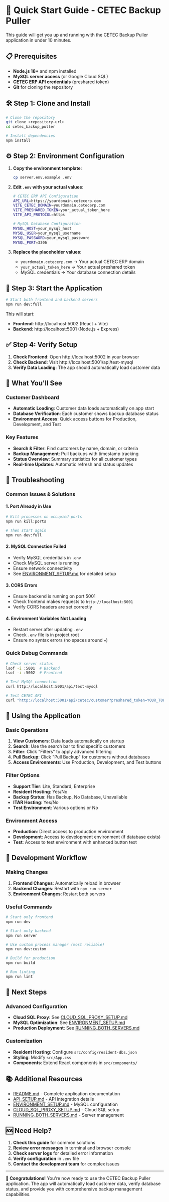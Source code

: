 # 🚀 Quick Start Guide - CETEC Backup Puller

This guide will get you up and running with the CETEC Backup Puller application in under 10 minutes.

## 📋 Prerequisites

- **Node.js 18+** and npm installed
- **MySQL server access** (or Google Cloud SQL)
- **CETEC ERP API credentials** (preshared token)
- **Git** for cloning the repository

## 🛠️ Step 1: Clone and Install

```bash
# Clone the repository
git clone <repository-url>
cd cetec_backup_puller

# Install dependencies
npm install
```

## ⚙️ Step 2: Environment Configuration

1. **Copy the environment template**:
   ```bash
   cp server.env.example .env
   ```

2. **Edit `.env` with your actual values**:
   ```bash
   # CETEC ERP API Configuration
   API_URL=https://yourdomain.cetecerp.com
   VITE_CETEC_DOMAIN=yourdomain.cetecerp.com
   VITE_PRESHARED_TOKEN=your_actual_token_here
   VITE_API_PROTOCOL=https
   
   # MySQL Database Configuration
   MYSQL_HOST=your_mysql_host
   MYSQL_USER=your_mysql_username
   MYSQL_PASSWORD=your_mysql_password
   MYSQL_PORT=3306
   ```

3. **Replace the placeholder values**:
   - `yourdomain.cetecerp.com` → Your actual CETEC ERP domain
   - `your_actual_token_here` → Your actual preshared token
   - MySQL credentials → Your database connection details

## 🚀 Step 3: Start the Application

```bash
# Start both frontend and backend servers
npm run dev:full
```

This will start:
- **Frontend**: http://localhost:5002 (React + Vite)
- **Backend**: http://localhost:5001 (Node.js + Express)

## ✅ Step 4: Verify Setup

1. **Check Frontend**: Open http://localhost:5002 in your browser
2. **Check Backend**: Visit http://localhost:5001/api/test-mysql
3. **Verify Data Loading**: The app should automatically load customer data

## 🎯 What You'll See

### **Customer Dashboard**
- **Automatic Loading**: Customer data loads automatically on app start
- **Database Verification**: Each customer shows backup database status
- **Environment Access**: Quick access buttons for Production, Development, and Test

### **Key Features**
- **Search & Filter**: Find customers by name, domain, or criteria
- **Backup Management**: Pull backups with timestamp tracking
- **Status Overview**: Summary statistics for all customer types
- **Real-time Updates**: Automatic refresh and status updates

## 🔧 Troubleshooting

### **Common Issues & Solutions**

#### 1. **Port Already in Use**
```bash
# Kill processes on occupied ports
npm run kill:ports

# Then start again
npm run dev:full
```

#### 2. **MySQL Connection Failed**
- Verify MySQL credentials in `.env`
- Check MySQL server is running
- Ensure network connectivity
- See [ENVIRONMENT_SETUP.md](./ENVIRONMENT_SETUP.md) for detailed setup

#### 3. **CORS Errors**
- Ensure backend is running on port 5001
- Check frontend makes requests to `http://localhost:5001`
- Verify CORS headers are set correctly

#### 4. **Environment Variables Not Loading**
- Restart server after updating `.env`
- Check `.env` file is in project root
- Ensure no syntax errors (no spaces around `=`)

### **Quick Debug Commands**

```bash
# Check server status
lsof -i :5001  # Backend
lsof -i :5002  # Frontend

# Test MySQL connection
curl http://localhost:5001/api/test-mysql

# Test CETEC API
curl "http://localhost:5001/api/cetec/customer?preshared_token=YOUR_TOKEN"
```

## 📱 Using the Application

### **Basic Operations**

1. **View Customers**: Data loads automatically on startup
2. **Search**: Use the search bar to find specific customers
3. **Filter**: Click "Filters" to apply advanced filtering
4. **Pull Backup**: Click "Pull Backup" for customers without databases
5. **Access Environments**: Use Production, Development, and Test buttons

### **Filter Options**

- **Support Tier**: Lite, Standard, Enterprise
- **Resident Hosting**: Yes/No
- **Backup Status**: Has Backup, No Database, Unavailable
- **ITAR Hosting**: Yes/No
- **Test Environment**: Various options or No

### **Environment Access**

- **Production**: Direct access to production environment
- **Development**: Access to development environment (if database exists)
- **Test**: Access to test environment with enhanced button text

## 🔄 Development Workflow

### **Making Changes**

1. **Frontend Changes**: Automatically reload in browser
2. **Backend Changes**: Restart with `npm run server`
3. **Environment Changes**: Restart both servers

### **Useful Commands**

```bash
# Start only frontend
npm run dev

# Start only backend
npm run server

# Use custom process manager (most reliable)
npm run dev:custom

# Build for production
npm run build

# Run linting
npm run lint
```

## 🚀 Next Steps

### **Advanced Configuration**

- **Cloud SQL Proxy**: See [CLOUD_SQL_PROXY_SETUP.md](./CLOUD_SQL_PROXY_SETUP.md)
- **MySQL Optimization**: See [ENVIRONMENT_SETUP.md](./ENVIRONMENT_SETUP.md)
- **Production Deployment**: See [RUNNING_BOTH_SERVERS.md](./RUNNING_BOTH_SERVERS.md)

### **Customization**

- **Resident Hosting**: Configure `src/config/resident-dbs.json`
- **Styling**: Modify `src/App.css`
- **Components**: Extend React components in `src/components/`

## 📚 Additional Resources

- [README.md](./README.md) - Complete application documentation
- [API_SETUP.md](./API_SETUP.md) - API integration details
- [ENVIRONMENT_SETUP.md](./ENVIRONMENT_SETUP.md) - MySQL configuration
- [CLOUD_SQL_PROXY_SETUP.md](./CLOUD_SQL_PROXY_SETUP.md) - Cloud SQL setup
- [RUNNING_BOTH_SERVERS.md](./RUNNING_BOTH_SERVERS.md) - Server management

## 🆘 Need Help?

1. **Check this guide** for common solutions
2. **Review error messages** in terminal and browser console
3. **Check server logs** for detailed error information
4. **Verify configuration** in `.env` file
5. **Contact the development team** for complex issues

---

**🎉 Congratulations!** You're now ready to use the CETEC Backup Puller application. The app will automatically load customer data, verify database status, and provide you with comprehensive backup management capabilities.
